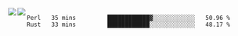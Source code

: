 <a href="https://github.com/anuraghazra/github-readme-stats">
  <img align="left" src="https://github-readme-stats.vercel.app/api?username=kfly8&count_private=true&show_icons=true&theme=calm" />
</a>
<a href="https://github.com/anuraghazra/github-readme-stats">
  <img align="left" src="https://github-readme-stats.vercel.app/api/top-langs/?username=kfly8&theme=calm&hide=HTML&exclude_repo=is3q-cr" />
</a>

<!--START_SECTION:waka-->
```text
Perl   35 mins         ████████████▓░░░░░░░░░░░░   50.96 % 
Rust   33 mins         ████████████░░░░░░░░░░░░░   48.17 % 
```
<!--END_SECTION:waka-->
